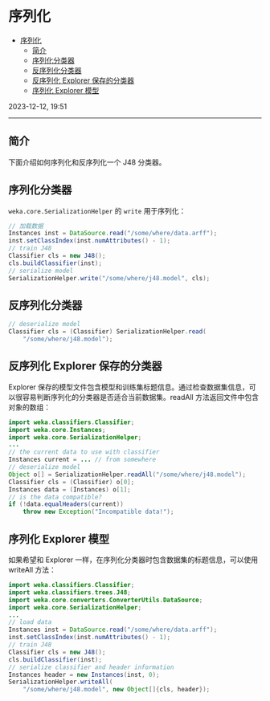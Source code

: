 # 序列化

- [序列化](#序列化)
  - [简介](#简介)
  - [序列化分类器](#序列化分类器)
  - [反序列化分类器](#反序列化分类器)
  - [反序列化 Explorer 保存的分类器](#反序列化-explorer-保存的分类器)
  - [序列化 Explorer 模型](#序列化-explorer-模型)

2023-12-12, 19:51
****

## 简介

下面介绍如何序列化和反序列化一个 J48 分类器。

## 序列化分类器

`weka.core.SerializationHelper` 的 `write` 用于序列化：

```java
// 加载数据
Instances inst = DataSource.read("/some/where/data.arff");
inst.setClassIndex(inst.numAttributes() - 1);
// train J48
Classifier cls = new J48();
cls.buildClassifier(inst);
// serialize model
SerializationHelper.write("/some/where/j48.model", cls);
```

## 反序列化分类器

```java
// deserialize model
Classifier cls = (Classifier) SerializationHelper.read(
    "/some/where/j48.model");
```

## 反序列化 Explorer 保存的分类器

Explorer 保存的模型文件包含模型和训练集标题信息。通过检查数据集信息，可以很容易判断序列化的分类器是否适合当前数据集。readAll 方法返回文件中包含对象的数组：

```java
import weka.classifiers.Classifier;
import weka.core.Instances;
import weka.core.SerializationHelper;
...
// the current data to use with classifier
Instances current = ... // from somewhere
// deserialize model
Object o[] = SerializationHelper.readAll("/some/where/j48.model");
Classifier cls = (Classifier) o[0];
Instances data = (Instances) o[1];
// is the data compatible?
if (!data.equalHeaders(current))
    throw new Exception("Incompatible data!");
```

## 序列化 Explorer 模型

如果希望和 Explorer 一样，在序列化分类器时包含数据集的标题信息，可以使用 writeAll 方法：

```java
import weka.classifiers.Classifier;
import weka.classifiers.trees.J48;
import weka.core.converters.ConverterUtils.DataSource;
import weka.core.SerializationHelper;
...
// load data
Instances inst = DataSource.read("/some/where/data.arff");
inst.setClassIndex(inst.numAttributes() - 1);
// train J48
Classifier cls = new J48();
cls.buildClassifier(inst);
// serialize classifier and header information
Instances header = new Instances(inst, 0);
SerializationHelper.writeAll(
    "/some/where/j48.model", new Object[]{cls, header});
```